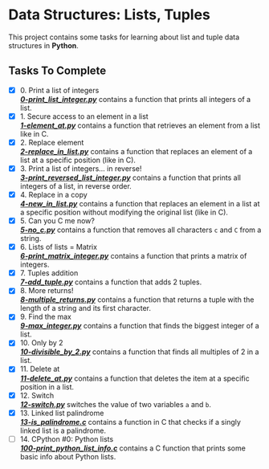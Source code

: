 # Data Structures: Lists, Tuples

This project contains some tasks for learning about list and tuple data structures in **Python**.

## Tasks To Complete

+ [x] 0\. Print a list of integers <br/>_**[0-print_list_integer.py](0-print_list_integer.py)**_  contains a function that prints all integers of a list.
+ [x] 1\. Secure access to an element in a list <br/>_**[1-element_at.py](1-element_at.py)**_  contains a function that retrieves an element from a list like in C.
+ [x] 2\. Replace element <br/>_**[2-replace_in_list.py](2-replace_in_list.py)**_  contains a function that replaces an element of a list at a specific position (like in C).
+ [x] 3\. Print a list of integers... in reverse! <br/>_**[3-print_reversed_list_integer.py](3-print_reversed_list_integer.py)**_  contains a function that prints all integers of a list, in reverse order.
+ [x] 4\. Replace in a copy <br/>_**[4-new_in_list.py](4-new_in_list.py)**_  contains a function that replaces an element in a list at a specific position without modifying the original list (like in C).
+ [x] 5\. Can you C me now? <br/>_**[5-no_c.py](5-no_c.py)**_  contains a function that removes all characters `c` and `C` from a string.
+ [x] 6\. Lists of lists = Matrix <br/>_**[6-print_matrix_integer.py](6-print_matrix_integer.py)**_  contains a function that prints a matrix of integers.
+ [x] 7\. Tuples addition <br/>_**[7-add_tuple.py](7-add_tuple.py)**_  contains a function that adds 2 tuples.
+ [x] 8\. More returns! <br/>_**[8-multiple_returns.py](8-multiple_returns.py)**_  contains a function that returns a tuple with the length of a string and its first character.
+ [x] 9\. Find the max <br/>_**[9-max_integer.py](9-max_integer.py)**_  contains a function that finds the biggest integer of a list.
+ [x] 10\. Only by 2 <br/>_**[10-divisible_by_2.py](10-divisible_by_2.py)**_  contains a function that finds all multiples of 2 in a list.
+ [x] 11\. Delete at <br/>_**[11-delete_at.py](11-delete_at.py)**_  contains a function that deletes the item at a specific position in a list.
+ [x] 12\. Switch <br/>_**[12-switch.py](12-switch.py)**_  switches the value of  two variables `a` and `b`.
+ [x] 13\. Linked list palindrome <br/>_**[13-is_palindrome.c](13-is_palindrome.c)**_  contains a function in C that checks if a singly linked list is a palindrome.
+ [ ] 14\. CPython #0: Python lists <br/>_**[100-print_python_list_info.c](100-print_python_list_info.c)**_  contains a C function that prints some basic info about Python lists.
